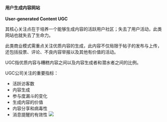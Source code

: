 #### 用户生成内容网站

**User-generated Content UGC**

其核心关注点在于培养一个能够生成内容的活跃用户社区；失去了用户活动，此类网站也就失去了生命力。

此类商业模式需重点关注优质内容的生成，此内容不仅局限于帖子的发布与上传，还包括投票、评论、不良内容举报以及其他有价值的活动。

UGC指优质内容与糟糕内容之间以及内容生成者和潜水者之间的比例。

UGC公司关注的重要指标：

- 活跃访客数
- 内容生成
- 参与度漏斗的变化
- 生成内容的价值
- 内容分享和病毒性
- 消息提醒的有效性
![](/assets/UGC旨在将访客转化为内容生成者.png)